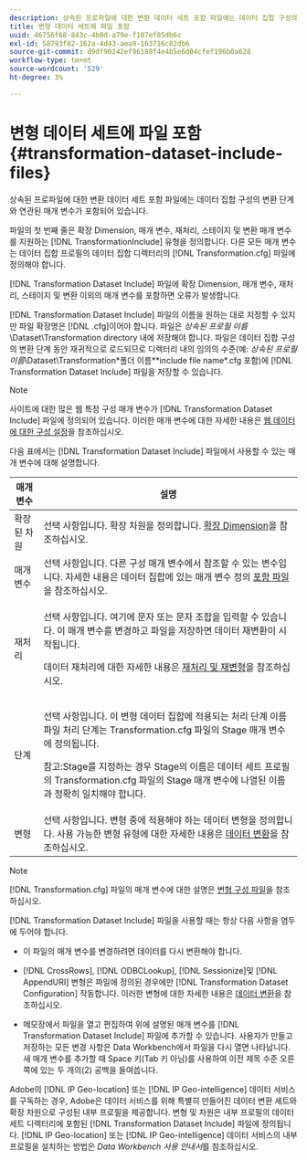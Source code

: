 ```yaml
---
description: 상속된 프로파일에 대한 변환 데이터 세트 포함 파일에는 데이터 집합 구성의 변환 단계와 연관된 매개 변수가 포함되어 있습니다.
title: 변형 데이터 세트에 파일 포함
uuid: 46756f68-843c-4b0d-a79e-f107ef85db6c
exl-id: 58793f82-162a-4d43-aea9-163716c82db6
source-git-commit: d9df90242ef96188f4e4b5e6d04cfef196b0a628
workflow-type: tm+mt
source-wordcount: '529'
ht-degree: 3%

---
```


# 변형 데이터 세트에 파일 포함{#transformation-dataset-include-files}

상속된 프로파일에 대한 변환 데이터 세트 포함 파일에는 데이터 집합 구성의 변환 단계와 연관된 매개 변수가 포함되어 있습니다.

파일의 첫 번째 줄은 확장 Dimension, 매개 변수, 재처리, 스테이지 및 변환 매개 변수를 지원하는 [!DNL TransformationInclude] 유형을 정의합니다. 다른 모든 매개 변수는 데이터 집합 프로필의 데이터 집합 디렉터리의 [!DNL Transformation.cfg] 파일에 정의해야 합니다.

[!DNL Transformation Dataset Include] 파일에 확장 Dimension, 매개 변수, 재처리, 스테이지 및 변환 이외의 매개 변수를 포함하면 오류가 발생합니다.

[!DNL Transformation Dataset Include] 파일의 이름을 원하는 대로 지정할 수 있지만 파일 확장명은 [!DNL .cfg]이어야 합니다. 파일은 *상속된 프로필 이름*\Dataset\Transformation directory 내에 저장해야 합니다. 파일은 데이터 집합 구성의 변환 단계 동안 재귀적으로 로드되므로 디렉터리 내의 임의의 수준(예: *상속된 프로필 이름*\Dataset\Transformation\*폴더 이름*\*include file name*.cfg 포함)에 [!DNL Transformation Dataset Include] 파일을 저장할 수 있습니다.

>[!NOTE]
>
>사이트에 대한 많은 웹 특정 구성 매개 변수가 [!DNL Transformation Dataset Include] 파일에 정의되어 있습니다. 이러한 매개 변수에 대한 자세한 내용은 [웹 데이터에 대한 구성 설정](../../../../home/c-dataset-const-proc/c-config-web-data/c-config-web-data.md#concept-9a306b65483a484bb3f6f3c1d7e77519)을 참조하십시오.

다음 표에서는 [!DNL Transformation Dataset Include] 파일에서 사용할 수 있는 매개 변수에 대해 설명합니다.

<table id="table_7BD343888D9145BCBA889B531A4D18F8"> 
 <thead> 
  <tr> 
   <th colname="col1" class="entry"> 매개 변수 </th> 
   <th colname="col2" class="entry"> 설명 </th> 
  </tr> 
 </thead>
 <tbody> 
  <tr> 
   <td colname="col1"> 확장된 차원 </td> 
   <td colname="col2"> 선택 사항입니다. 확장 차원을 정의합니다. <a href="../../../../home/c-dataset-const-proc/c-ex-dim/c-abt-ex-dim.md"> 확장 Dimension</a>을 참조하십시오. </td> 
  </tr> 
  <tr> 
   <td colname="col1"> 매개 변수 </td> 
   <td colname="col2"> 선택 사항입니다. 다른 구성 매개 변수에서 참조할 수 있는 변수입니다. 자세한 내용은 데이터 집합에 있는 매개 변수 정의 <a href="../../../../home/c-dataset-const-proc/c-dataset-inc-files/c-def-param-dataset-inc-files/c-def-param-dataset-inc-files.md#concept-5ad06acc8dc44bf2a99643fafdd56b50"> 포함 파일</a>을 참조하십시오. </td> 
  </tr> 
  <tr> 
   <td colname="col1"> 재처리 </td> 
   <td colname="col2"> <p>선택 사항입니다. 여기에 문자 또는 문자 조합을 입력할 수 있습니다. 이 매개 변수를 변경하고 파일을 저장하면 데이터 재변환이 시작됩니다. </p> <p> 데이터 재처리에 대한 자세한 내용은 <a href="../../../../home/c-dataset-const-proc/c-reproc-retrans/c-unst-reproc-retrans.md"> 재처리 및 재변형</a>을 참조하십시오. </p> </td> 
  </tr> 
  <tr> 
   <td colname="col1"> 단계 </td> 
   <td colname="col2"> <p>선택 사항입니다. 이 <span class="wintitle"> 변형 데이터 집합에 적용되는 처리 단계 이름</span> 파일 처리 단계는 <span class="filepath"> Transformation.cfg</span> 파일의 Stage 매개 변수에 정의됩니다. </p> <p> <p>참고:Stage를 지정하는 경우 Stage의 이름은 데이터 세트 프로필의 <span class="filepath"> Transformation.cfg</span> 파일의 Stage 매개 변수에 나열된 이름과 정확히 일치해야 합니다. </p> </p> </td> 
  </tr> 
  <tr> 
   <td colname="col1"> 변형 </td> 
   <td colname="col2"> 선택 사항입니다. 변형 중에 적용해야 하는 데이터 변형을 정의합니다. 사용 가능한 변형 유형에 대한 자세한 내용은 <a href="../../../../home/c-dataset-const-proc/c-data-trans/c-abt-transf.md"> 데이터 변환</a>을 참조하십시오. </td> 
  </tr> 
 </tbody> 
</table>

>[!NOTE]
>
>[!DNL Transformation.cfg] 파일의 매개 변수에 대한 설명은 [변형 구성 파일](../../../../home/c-dataset-const-proc/c-trans-config-file/c-abt-trans-config-file.md)을 참조하십시오.

[!DNL Transformation Dataset Include] 파일을 사용할 때는 항상 다음 사항을 염두에 두어야 합니다.

* 이 파일의 매개 변수를 변경하려면 데이터를 다시 변환해야 합니다.
* [!DNL CrossRows],  [!DNL ODBCLookup],  [!DNL Sessionize]및  [!DNL AppendURI] 변형은 파일에 정의된 경우에만  [!DNL Transformation Dataset Configuration] 작동합니다. 이러한 변형에 대한 자세한 내용은 [데이터 변환](../../../../home/c-dataset-const-proc/c-data-trans/c-abt-transf.md)을 참조하십시오.

* 메모장에서 파일을 열고 편집하여 위에 설명된 매개 변수를 [!DNL Transformation Dataset Include] 파일에 추가할 수 있습니다. 사용자가 만들고 저장하는 모든 변경 사항은 Data Workbench에서 파일을 다시 열면 나타납니다. 새 매개 변수를 추가할 때 Space 키(Tab 키 아님)를 사용하여 이전 제목 수준 오른쪽에 있는 두 개의(2) 공백을 들여씁니다.

Adobe의 [!DNL IP Geo-location] 또는 [!DNL IP Geo-intelligence] 데이터 서비스를 구독하는 경우, Adobe은 데이터 서비스를 위해 특별히 만들어진 데이터 변환 세트와 확장 차원으로 구성된 내부 프로필을 제공합니다. 변형 및 차원은 내부 프로필의 데이터 세트 디렉터리에 포함된 [!DNL Transformation Dataset Include] 파일에 정의됩니다. [!DNL IP Geo-location] 또는 [!DNL IP Geo-intelligence] 데이터 서비스의 내부 프로필을 설치하는 방법은 *Data Workbench 사용 안내서*&#x200B;를 참조하십시오.
